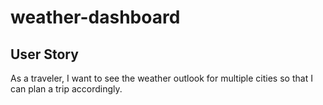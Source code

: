 # weather-dashboard

## User Story
As a traveler, I want to see the weather outlook for multiple cities so that I can plan a trip accordingly.
